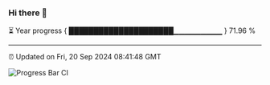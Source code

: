 ### Hi there 👋

⏳ Year progress { █████████████████████▁▁▁▁▁▁▁▁▁ } 71.96 %

---

⏰ Updated on Fri, 20 Sep 2024 08:41:48 GMT

![Progress Bar CI](https://github.com/IshwaranRudhara/GIT-ACTION/workflows/Progress%20Bar%20CI/badge.svg)
